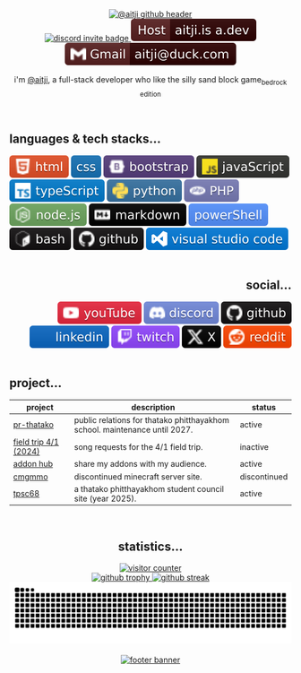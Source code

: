 <meta name="description" content="aitji.is-a.dev – addon hub, where you can download all my addons for free! check out my latest creations and stay updated.">

<div align="center">
  <a href="#aitji" title="@aitji hello i'm aitji, a full-stack software developer">
    <picture>
      <img
        src="https://capsule-render.vercel.app/api?type=waving&height=350&color=gradient&customColorList=0,5,9,10,16,27,29&text=@aitji&reversal=false&section=header&textBg=false&desc=hello%20i'm%20aitji%2C%20a%20full-stack%20software%20developer&descSize=25&fontAlignY=40&descAlignY=58"
        alt="@aitji github header"
        title="@aitji github profile banner"
        loading="lazy"
        decoding="async">
    </picture>
  </a>
</div>

<div align="center">
  <!-- discord badge -->
  <a href="https://discord.gg/NVYrkFWrQh" title="join my discord">
    <picture>
      <img
        src="https://img.shields.io/discord/1112527603698511942.svg?style=flat&label=@aitji&logo=discord&logoColor=ffffff&color=2c0101&labelColor=571f1f"
        alt="discord invite badge"
        loading="lazy"
        decoding="async">
    </picture>
  </a>

  <!-- addonhub badge -->
  <a href="https://aitji.is-a.dev" title="visit my addon hub">
    <picture>
      <img
        src="./cdn.svg/hero/host.svg"
        alt="aitji.is-a.dev badge"
        loading="lazy"
        decoding="async">
    </picture>
  </a>

  <!-- email badge -->
  <a href="mailto:aitji@duck.com" title="send me an email">
    <picture>
      <img
        src="./cdn.svg/hero/email.svg"
        alt="email contact badge"
        loading="lazy"
        decoding="async">
    </picture>
  </a>
</div>

<div align="center">
  <p>i'm <a title="@aitji's website" href="https://aitji.is-a.dev">@aitji</a>, a full-stack developer who like the silly sand block game<sub>bedrock edition</sub></p>
</div>

<br>

<div align="left">
  <h2>languages & tech stacks...</h2>
  <div>
    <a title="html" href="#"><picture><img src="./cdn.svg/lang/html.svg" alt="html" loading="lazy" decoding="async"></picture></a>
    <a title="css" href="#"><picture><img src="./cdn.svg/lang/css.svg" alt="css" loading="lazy" decoding="async"></picture></a>
    <a title="bootstrap" href="#"><picture><img src="./cdn.svg/lang/boostrap.svg" alt="bootstrap" loading="lazy" decoding="async"></picture></a>
    <a title="javascript" href="#"><picture><img src="./cdn.svg/lang/javascript.svg" alt="javascript" loading="lazy" decoding="async"></picture></a>
    <a title="typescript" href="#"><picture><img src="./cdn.svg/lang/typescript.svg" alt="typescript" loading="lazy" decoding="async"></picture></a>
    <a title="python" href="#"><picture><img src="./cdn.svg/lang/python.svg" alt="python" loading="lazy" decoding="async"></picture></a>
    <a title="php" href="#"><picture><img src="./cdn.svg/lang/php.svg" alt="php" loading="lazy" decoding="async"></picture></a>
    <a title="nodejs" href="#"><picture><img src="./cdn.svg/lang/nodejs.svg" alt="nodejs" loading="lazy" decoding="async"></picture></a>
    <a title="markdown" href="#"><picture><img src="./cdn.svg/lang/markdown.svg" alt="markdown" loading="lazy" decoding="async"></picture></a>
    <a title="powershell" href="#"><picture><img src="./cdn.svg/lang/ps.svg" alt="powershell" loading="lazy" decoding="async"></picture></a>
    <a title="bash" href="#"><picture><img src="./cdn.svg/lang/bash.svg" alt="bash" loading="lazy" decoding="async"></picture></a>
    <a title="github" href="#"><picture><img src="./cdn.svg/lang/github.svg" alt="github" loading="lazy" decoding="async"></picture></a>
    <a title="vscode" href="#"><picture><img src="./cdn.svg/lang/vscode.svg" alt="vscode" loading="lazy" decoding="async"></picture></a>
  </div>
</div>

<br>

<div align="right">
  <h2>social...</h2>
  <a title="youtube" href="https://www.youtube.com/@aitji."><picture><img src="./cdn.svg/social/yt.svg" alt="youtube" loading="lazy" decoding="async"></picture></a>
  <a title="discord profile" href="https://discord.com/users/660742557009051659"><picture><img src="./cdn.svg/social/discord.svg" alt="discord" loading="lazy" decoding="async"></picture></a>
  <a title="github" href="https://github.com/aitji"><picture><img src="./cdn.svg/lang/github.svg" alt="github" loading="lazy" decoding="async"></picture></a>
  <a title="linkedin" href="https://www.linkedin.com/in/aitji/"><picture><img src="./cdn.svg/social/linkedin.svg" alt="linkedin" loading="lazy" decoding="async"></picture></a>
  <a title="twitch" href="https://twitch.tv/aitji"><picture><img src="./cdn.svg/social/twitch.svg" alt="twitch" loading="lazy" decoding="async"></picture></a>
  <a title="x / twitter" href="https://x.com/aitji_dev"><picture><img src="./cdn.svg/social/X.svg" alt="twitter/x" loading="lazy" decoding="async"></picture></a>
  <a title="reddit" href="https://www.reddit.com/user/aitji"><picture><img src="./cdn.svg/social/reddit.svg" alt="reddit" loading="lazy" decoding="async"></picture></a>
</div>

<br>

<div align="left">
  <h2>project...</h2>

  <table>
    <thead>
      <tr>
        <th>project</th>
        <th>description</th>
        <th>status</th>
      </tr>
    </thead>
    <tbody>
      <tr>
        <td><a href="https://tpform.vercel.app/">pr-thatako</a></td>
        <td>public relations for thatako phitthayakhom school. maintenance until 2027.</td>
        <td>active</td>
      </tr>
      <tr>
        <td><a href="#">field trip 4/1 (2024)</a></td>
        <td>song requests for the 4/1 field trip.</td>
        <td>inactive</td>
      </tr>
      <tr>
        <td><a href="https://aitji.is-a.dev/">addon hub</a></td>
        <td>share my addons with my audience.</td>
        <td>active</td>
      </tr>
      <tr>
        <td><a href="https://cmgmmo.vercel.app/">cmgmmo</a></td>
        <td>discontinued minecraft server site.</td>
        <td>discontinued</td>
      </tr>
      <tr>
        <td><a href="https://tpsc68.ddns.net">tpsc68</a></td>
        <td>a thatako phitthayakhom student council site (year 2025).</td>
        <td>active</td>
      </tr>
    </tbody>
  </table>
</div>

<br>

<div align="center">
  <h2>statistics...</h2>
  <a href="#aitji" title="github visit counter">
    <picture>
      <img src="https://count.getloli.com/@aitji?name=aitji&theme=rule34&padding=7&offset=0&align=center&scale=1.5&pixelated=1&darkmode=auto"
        alt="visitor counter"
        loading="lazy"
        decoding="async">
    </picture>
  </a>
  <div>
    <a href="#aitji" title="github trophies">
      <picture>
        <img src="https://github-profile-trophy.vercel.app/?username=aitji&theme=darkhub&no-frame=true&row=1"
          alt="github trophy"
          loading="lazy"
          decoding="async">
      </picture>
    </a>
    <a href="#aitji" title="github streak stats">
      <picture>
        <img src="https://streak-stats.demolab.com?user=aitji&theme=dark&hide_border=true&short_numbers=true&date_format=M%20j%5B%2C%20Y%5D&mode=weekly&card_width=900&card_height=300"
          alt="github streak"
          loading="lazy"
          decoding="async">
      </picture>
    </a>
  </div>
  <picture>
    <source media="(prefers-color-scheme: dark)" srcset="https://raw.githubusercontent.com/aitji/aitji/output/github-snake-dark.svg">
    <source media="(prefers-color-scheme: light)" srcset="https://raw.githubusercontent.com/aitji/aitji/output/github-snake.svg">
    <img src="https://raw.githubusercontent.com/aitji/aitji/output/github-snake.svg"
      alt="github snake contribution graph"
      loading="lazy"
      decoding="async">
  </picture>
</div>

<br>

<div align="center">
  <a href="#aitji" title="email preferred">
    <picture>
      <img
        src="https://capsule-render.vercel.app/api?type=waving&height=250&color=gradient&customColorList=0,5,9,10,16,27,29&text=prefer%20contact%20on%20email&reversal=true&section=footer&textBg=false&descSize=20&fontAlignY=62"
        alt="footer banner"
        loading="lazy"
        decoding="async">
    </picture>
  </a>
</div>